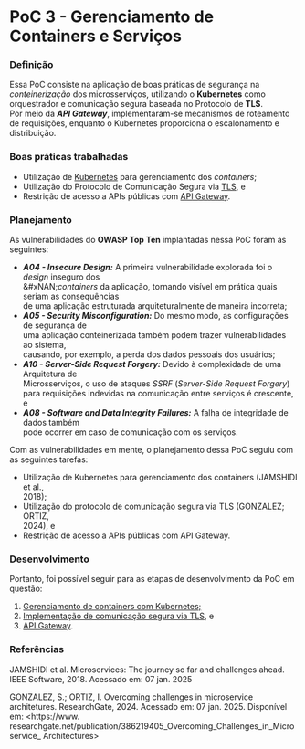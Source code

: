 # PoC 3 - Gerenciamento de Containers e Serviços

### Definição

Essa PoC consiste na aplicação de boas práticas de segurança na _conteinerização_ dos microsserviços, utilizando o **Kubernetes** como orquestrador e comunicação segura baseada no Protocolo de **TLS**.\
Por meio da _**API Gateway**_, implementaram-se mecanismos de roteamento de requisições, enquanto o Kubernetes proporciona o escalonamento e distribuição.

### Boas práticas trabalhadas

* Utilização de [Kubernetes](../../boas-praticas/kubernetes.md) para gerenciamento dos _containers_;
* Utilização do Protocolo de Comunicação Segura via [TLS](../../boas-praticas/comunicacao-segura-com-tls.md), e
* Restrição de acesso a APIs públicas com [API Gateway](../../boas-praticas/api-gateway.md).

### Planejamento

As vulnerabilidades do **OWASP Top Ten** implantadas nessa PoC foram as seguintes:

* _**A04 - Insecure Design:**_ A primeira vulnerabilidade explorada foi o _design_ inseguro dos\
  &#xNAN;_&#x63;ontainers_ da aplicação, tornando visível em prática quais seriam as consequências\
  de uma aplicação estruturada arquiteturalmente de maneira incorreta;
* _**A05 - Security Misconfiguration:**_ Do mesmo modo, as configurações de segurança de\
  uma aplicação conteinerizada também podem trazer vulnerabilidades ao sistema,\
  causando, por exemplo, a perda dos dados pessoais dos usuários;
* _**A10 - Server-Side Request Forgery:**_ Devido à complexidade de uma Arquitetura de\
  Microsserviços, o uso de ataques _SSRF_ (_Server-Side Request Forgery_) para requisições indevidas na comunicação entre serviços é crescente, e
* _**A08 - Software and Data Integrity Failures:**_ A falha de integridade de dados também\
  pode ocorrer em caso de comunicação com os serviços.



Com as vulnerabilidades em mente, o planejamento dessa PoC seguiu com as seguintes tarefas:

* Utilização de Kubernetes para gerenciamento dos containers (JAMSHIDI et al.,\
  2018\);&#x20;
* Utilização do protocolo de comunicação segura via TLS (GONZALEZ; ORTIZ,\
  2024\), e
* Restrição de acesso a APIs públicas com API Gateway.

### Desenvolvimento

Portanto, foi possível seguir para as etapas de desenvolvimento da PoC em questão:

1. [Gerenciamento de containers com Kubernetes;](gerenciamento-de-container-com-kubernetes.md)
2. [Implementação de comunicação segura via TLS](implementacao-de-comunicacao-segura-via-tls.md), e&#x20;
3. [API Gateway](api-gateway.md).

### Referências

JAMSHIDI et al. Microservices: The journey so far and challenges ahead. IEEE Software, 2018. Acessado em: 07 jan. 2025

GONZALEZ, S.; ORTIZ, I. Overcoming challenges in microservice architetures. ResearchGate, 2024. Acessado em: 07 jan. 2025. Disponível em: \<https://www. researchgate.net/publication/386219405\_Overcoming\_Challenges\_in\_Microservice\_ Architectures>

